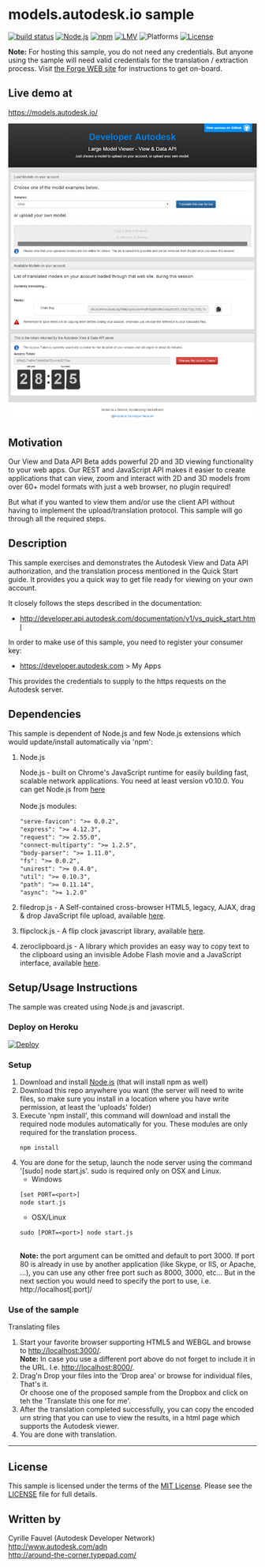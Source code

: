 # models.autodesk.io sample

[![build status](https://api.travis-ci.org/cyrillef/workflow-node.js-host-view.and.data.api.png)](https://travis-ci.org/cyrillef/models.autodesk.io)
[![Node.js](https://img.shields.io/badge/Node.js-0.12.4-blue.svg)](https://nodejs.org/)
[![npm](https://img.shields.io/badge/npm-2.10.1-blue.svg)](https://www.npmjs.com/)
[![LMV](https://img.shields.io/badge/View%20%26%20Data%20API-v2.5-green.svg)](http://developer-autodesk.github.io/)
![Platforms](https://img.shields.io/badge/platform-windows%20%7C%20osx%20%7C%20linux-lightgray.svg)
[![License](http://img.shields.io/:license-mit-blue.svg)](http://opensource.org/licenses/MIT)


<b>Note:</b> For hosting this sample, you do not need any credentials. But anyone using the sample will need
valid credentials for the translation / extraction process. Visit [the Forge WEB site](https://developer.autodesk.com) for
instructions to get on-board.


## Live demo at
https://models.autodesk.io/

[![](www/images/app.png)](https://models.autodesk.io/)


## Motivation

Our View and Data API Beta adds powerful 2D and 3D viewing functionality to your web apps.
Our REST and JavaScript API makes it easier to create applications that can view, zoom and interact with 2D and
3D models from over 60+ model formats with just a web browser, no plugin required!

But what if you wanted to view them and/or use the client API without having to implement the upload/translation protocol.
This sample will go through all the required steps.


## Description

This sample exercises and demonstrates the Autodesk View and Data API authorization, and the translation process
mentioned in the Quick Start guide. It provides you a quick way to get file ready for viewing on your own account.

It closely follows the steps described in the documentation:

* http://developer.api.autodesk.com/documentation/v1/vs_quick_start.html

In order to make use of this sample, you need to register your consumer key:

* https://developer.autodesk.com > My Apps

This provides the credentials to supply to the https requests on the Autodesk server.


## Dependencies

This sample is dependent of Node.js and few Node.js extensions which would update/install automatically via 'npm':

1. Node.js

    Node.js - built on Chrome's JavaScript runtime for easily building fast, scalable network applications.
	You need at least version v0.10.0. You can get Node.js from [here](http://nodejs.org/)<br /><br />
	Node.js modules:
	```
    "serve-favicon": ">= 0.0.2",
    "express": ">= 4.12.3",
    "request": ">= 2.55.0",
    "connect-multiparty": ">= 1.2.5",
    "body-parser": ">= 1.11.0",
    "fs": ">= 0.0.2",
    "unirest": ">= 0.4.0",
    "util": ">= 0.10.3",
    "path": ">= 0.11.14",
    "async": ">= 1.2.0"
	```
		
2. filedrop.js - A Self-contained cross-browser HTML5, legacy, AJAX, drag & drop JavaScript file upload, available [here](http://filedropjs.org/).

3. flipclock.js - A flip clock javascript library, available [here](http://flipclockjs.com/).

4. zeroclipboard.js - A library which provides an easy way to copy text to the clipboard using an invisible Adobe Flash movie and a JavaScript interface,
   available [here](http://zeroclipboard.org/).


## Setup/Usage Instructions

The sample was created using Node.js and javascript.

### Deploy on Heroku

[![Deploy](https://www.herokucdn.com/deploy/button.svg)](https://heroku.com/deploy)

### Setup
1. Download and install [Node.js](http://nodejs.org/) (that will install npm as well)
2. Download this repo anywhere you want (the server will need to write files, so make sure you install in
   a location where you have write permission, at least the 'uploads' folder)
3. Execute 'npm install', this command will download and install the required node modules automatically for you.
   These modules are only required for the translation process.<br />
   ```
   npm install
   ```
4. You are done for the setup, launch the node server using the command '[sudo] node start.js'.
   sudo is required only on OSX and Linux.<br />
   * Windows<br />
   ```
   [set PORT=<port>]
   node start.js
   ```
   * OSX/Linux<br />
   ```
   sudo [PORT=<port>] node start.js
   ```
   <br />
   <b>Note:</b> the port argument can be omitted and default to port 3000. If port 80 is already in use by another
   application (like Skype, or IIS, or Apache, ...), you can use any other free port such as 8000, 3000, etc...
   But in the next section you would need to specify the port to use, i.e. http://localhost[:port]/

### Use of the sample

Translating files

1. Start your favorite browser supporting HTML5 and WEBGL and browse to [http://localhost:3000/](http://localhost:3000/).<br />
   <b>Note:</b> In case you use a different port above do not forget to include it in the URL. I.e.
   [http://localhost:8000/](http://localhost:8000/).
2. Drag'n Drop your files into the 'Drop area' or browse for individual files, That's it.<br />
   Or choose one of the proposed sample from the Dropbox and click on teh the 'Translate this one for me'.
3. After the translation completed successfully, you can copy the encoded urn string that you can use to view the
   results, in a html page which supports the Autodesk viewer.
4. You are done with translation.


--------

## License

This sample is licensed under the terms of the [MIT License](http://opensource.org/licenses/MIT). Please see the [LICENSE](LICENSE) file for full details.


## Written by

Cyrille Fauvel (Autodesk Developer Network)<br />
http://www.autodesk.com/adn<br />
http://around-the-corner.typepad.com/<br />
